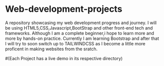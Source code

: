 # Web-development-projects



A repository showcasing my web development progress and journey. I will be using HTML5,CSS,Javascript,BootStrap and other front-end tech and frameworks. Although I am a complete beginner,i hope to learn more and more by hands-on practice. Currently I am learning Bootstrap and after that I will try to soon switch up to TAILWINDCSS as I become a little more proficent in making websites from the sratch.


#(Each Project has a live demo in its respective directory)
